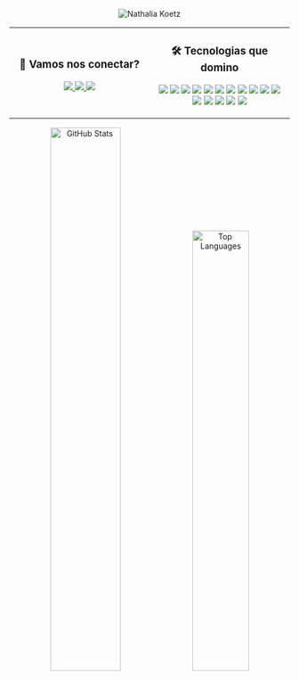 <!-- Imagem de título -->
<p align="center">
  <img src="https://raw.githubusercontent.com/nathaliakoetz/nathaliakoetz/main/apresentacao.png" alt="Nathalia Koetz" style="max-width: 100%; height: auto;" />
</p>

<table align="center" width="100%" >
  <tr >
    <!-- Contatos -->
    <td valign="middle" align="center" width="50%" >
      <h3>💌 Vamos nos conectar?</h3>
      <p>
        <a href="https://www.linkedin.com/in/nathaliakoetz/" target="_blank">
          <img src="https://img.shields.io/badge/LinkedIn-F25C84?style=for-the-badge&logo=linkedin&logoColor=ffffff"/>
        </a>
        <a href="mailto:nathesantos@gmail.com">
          <img src="https://img.shields.io/badge/Gmail-ffffff?style=for-the-badge&logo=gmail&logoColor=F25C84"/>
        </a>
        <a href="https://www.instagram.com/nathkoetz/" target="_blank">
          <img src="https://img.shields.io/badge/Instagram-F25C84?style=for-the-badge&logo=instagram&logoColor=ffffff"/>
        </a>
      </p>
    </td>
    <!-- Tecnologias -->
    <td valign="middle" align="center" width="50%">
      <h3>🛠️ Tecnologias que domino</h3>
      <p>
        <img src="https://img.shields.io/badge/Java-ffffff?style=for-the-badge&logo=java&logoColor=F25C84"/>
        <img src="https://img.shields.io/badge/JavaScript-F25C84?style=for-the-badge&logo=javascript&logoColor=ffffff"/>
        <img src="https://img.shields.io/badge/TypeScript-ffffff?style=for-the-badge&logo=typescript&logoColor=F25C84"/>
        <img src="https://img.shields.io/badge/Python-F25C84?style=for-the-badge&logo=python&logoColor=ffffff"/>
        <img src="https://img.shields.io/badge/HTML5-ffffff?style=for-the-badge&logo=html5&logoColor=F25C84"/>
        <img src="https://img.shields.io/badge/CSS3-F25C84?style=for-the-badge&logo=css3&logoColor=ffffff"/>
        <img src="https://img.shields.io/badge/PostgreSQL-ffffff?style=for-the-badge&logo=postgresql&logoColor=F25C84"/>
        <img src="https://img.shields.io/badge/MongoDB-F25C84?style=for-the-badge&logo=mongodb&logoColor=ffffff"/>
        <img src="https://img.shields.io/badge/MySQL-ffffff?style=for-the-badge&logo=mysql&logoColor=F25C84"/>
        <img src="https://img.shields.io/badge/React_Native-F25C84?style=for-the-badge&logo=react&logoColor=ffffff"/>
        <img src="https://img.shields.io/badge/Expo-ffffff?style=for-the-badge&logo=expo&logoColor=F25C84"/>
        <img src="https://img.shields.io/badge/Spring_Boot-F25C84?style=for-the-badge&logo=springboot&logoColor=ffffff"/>
        <img src="https://img.shields.io/badge/Docker-ffffff?style=for-the-badge&logo=docker&logoColor=F25C84"/>
        <img src="https://img.shields.io/badge/Tailwind_CSS-F25C84?style=for-the-badge&logo=tailwind-css&logoColor=ffffff"/>
        <img src="https://img.shields.io/badge/Git-ffffff?style=for-the-badge&logo=git&logoColor=F25C84"/>
        <img src="https://img.shields.io/badge/GitHub-F25C84?style=for-the-badge&logo=github&logoColor=ffffff"/>
      </p>
    </td>
  </tr>
</table>

<!-- GitHub Stats -->
<p align="center">
  <img
    src="https://github-readme-stats.vercel.app/api?username=nathaliakoetz&show_icons=true&bg_color=F25C84&title_color=ffffff&text_color=ffffff&icon_color=ffffff&border_color=F25C84"
    width="50%"
    alt="GitHub Stats"
    style="border-radius: 13px;"
  />
  <img
    src="https://github-readme-stats.vercel.app/api/top-langs/?username=nathaliakoetz&layout=compact&bg_color=ffffff&title_color=F25C84&text_color=F25C84&border_color=ffffff"
    width="45%"
    alt="Top Languages"
    style="border-radius: 13px;"
  />
</p>
